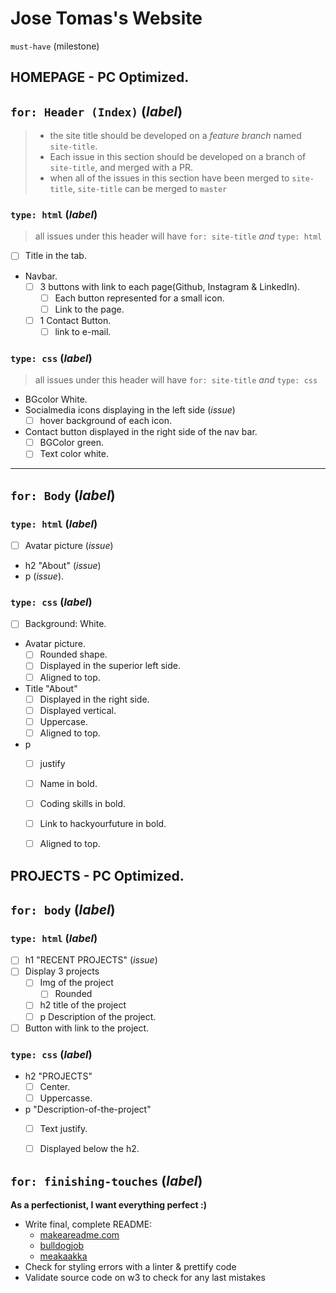 # Jose Tomas's Website

`must-have` (milestone)

HOMEPAGE - PC Optimized.
---

## `for: Header (Index)` (_label_)

> - the site title should be developed on a _feature branch_ named `site-title`.
> - Each issue in this section should be developed on a branch of `site-title`, and merged with a PR.
> - when all of the issues in this section have been merged to `site-title`, `site-title` can be merged to `master`

### `type: html` (_label_)

> all issues under this header will have `for: site-title` _and_ `type: html`

- [ ] Title in the tab.
- Navbar.
  - [ ] 3 buttons with link to each page(Github, Instagram & LinkedIn).
    - [ ] Each button represented for a small icon.
    - [ ] Link to the page.
  - [ ] 1 Contact Button.
    - [ ] link to e-mail.

### `type: css` (_label_)

> all issues under this header will have `for: site-title` _and_ `type: css`
- BGcolor White.
- Socialmedia icons displaying in the left side (_issue_)
  - [ ] hover background of each icon.
- Contact button displayed in the right side of the nav bar.
  - [ ] BGColor green.
  - [ ] Text color white.
  
---

## `for: Body` (_label_)

### `type: html` (_label_)


- [ ] Avatar picture (_issue_)
- h2 "About" (_issue_)
- p (_issue_).

### `type: css` (_label_)
- [ ] Background:  White.
- Avatar picture.
  - [ ] Rounded shape.
  - [ ] Displayed in the superior left side.
  - [ ] Aligned to top.

- Title "About" 
  - [ ] Displayed in the right side.
  - [ ] Displayed vertical.
  - [ ] Uppercase.
  - [ ] Aligned to top.

- p
  - [ ] justify
  - [ ] Name in bold.
  - [ ] Coding skills in bold.
  - [ ] Link to hackyourfuture in bold.
  - [ ] Aligned to top.
  

PROJECTS - PC Optimized.
---
## `for: body` (_label_)

### `type: html` (_label_)

- [ ] h1 "RECENT PROJECTS" (_issue_)
- [ ] Display 3 projects
  - [ ] Img of the project
    - [ ] Rounded
  - [ ] h2 title of the project
  - [ ] p Description of the project.

- [ ] Button with link to the project.

### `type: css` (_label_)

- h2 "PROJECTS"
  - [ ] Center.
  - [ ] Uppercasse.

- p "Description-of-the-project"
  - [ ] Text justify.
  - [ ] Displayed below the h2.



## `for: finishing-touches` (_label_)

**As a perfectionist, I want everything perfect :)**

- Write final, complete README:
  - [makeareadme.com](https://www.makeareadme.com/)
  - [bulldogjob](https://bulldogjob.com/news/449-how-to-write-a-good-readme-for-your-github-project)
  - [meakaakka](https://medium.com/@meakaakka/a-beginners-guide-to-writing-a-kickass-readme-7ac01da88ab3)
- Check for styling errors with a linter & prettify code
- Validate source code on w3 to check for any last mistakes

